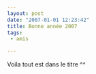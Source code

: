 ```yaml
---
layout: post
date: "2007-01-01 12:23:42"
title: Bonne année 2007
tags:
 - amis

---
```


Voila tout est dans le titre ^^
